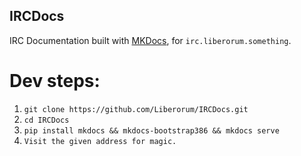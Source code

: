 ## IRCDocs

IRC Documentation built with [MKDocs](https://www.mkdocs.org/), for `irc.liberorum.something`.

# Dev steps:

1. `git clone https://github.com/Liberorum/IRCDocs.git`
2. `cd IRCDocs`
3. `pip install mkdocs && mkdocs-bootstrap386 && mkdocs serve`
4. `Visit the given address for magic.`
